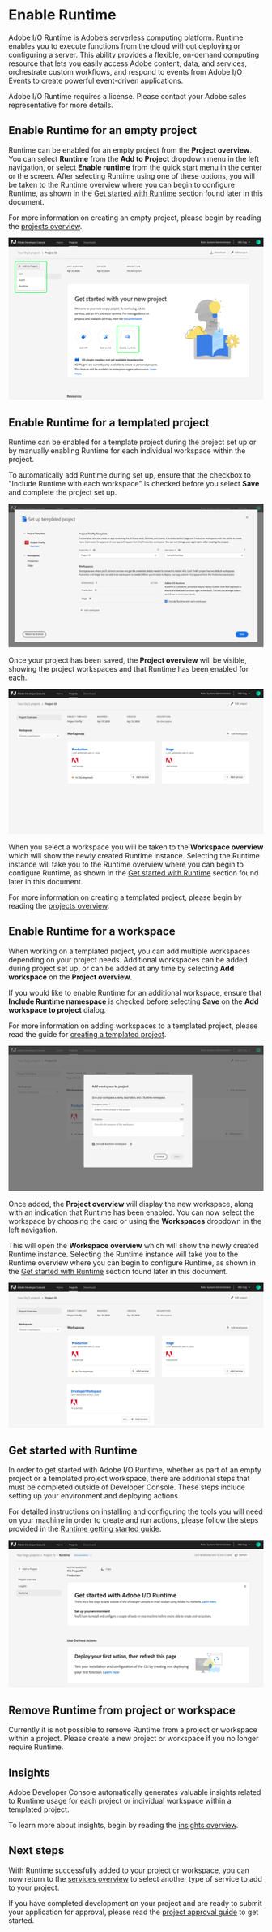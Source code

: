 # Enable Runtime

Adobe I/O Runtime is Adobe’s serverless computing platform. Runtime enables you to execute functions from the cloud without deploying or configuring a server. This ability provides a flexible, on-demand computing resource that lets you easily access Adobe content, data, and services, orchestrate custom workflows, and respond to events from Adobe I/O Events to create powerful event-driven applications.

<InlineAlert slots="text"/>

Adobe I/O Runtime requires a license. Please contact your Adobe sales representative for more details.

## Enable Runtime for an empty project

Runtime can be enabled for an empty project from the **Project overview**. You can select **Runtime** from the **Add to Project** dropdown menu in the left navigation, or select **Enable runtime** from the quick start menu in the center or the screen. After selecting Runtime using one of these options, you will be taken to the Runtime overview where you can begin to configure Runtime, as shown in the [Get started with Runtime](#get-started-with-runtime) section found later in this document.

For more information on creating an empty project, please begin by reading the [projects overview](../projects/index.md).

![alt text](../../images/runtime-empty-project.png)

## Enable Runtime for a templated project

Runtime can be enabled for a template project during the project set up or by manually enabling Runtime for each individual workspace within the project. 

To automatically add Runtime during set up, ensure that the checkbox to "Include Runtime with each workspace" is checked before you select **Save** and complete the project set up.

![alt text](../../images/set-up-templated-project.png)

Once your project has been saved, the **Project overview** will be visible, showing the project workspaces and that Runtime has been enabled for each. 

![alt text](../../images/runtime-workspaces.png)

When you select a workspace you will be taken to the **Workspace overview** which will show the newly created Runtime instance. Selecting the Runtime instance will take you to the Runtime overview where you can begin to configure Runtime, as shown in the [Get started with Runtime](#get-started-with-runtime) section found later in this document.

For more information on creating a templated project, please begin by reading the [projects overview](../projects/index.md).

## Enable Runtime for a workspace

When working on a templated project, you can add multiple workspaces depending on your project needs. Additional workspaces can be added during project set up, or can be added at any time by selecting **Add workspace** on the **Project overview**.

If you would like to enable Runtime for an additional workspace, ensure that **Include Runtime namespace** is checked before selecting **Save** on the **Add workspace to project** dialog.

For more information on adding workspaces to a templated project, please read the guide for [creating a templated project](../projects/projects-template.md).

![alt text](../../images/runtime-add-workspace.png)

Once added, the **Project overview** will display the new workspace, along with an indication that Runtime has been enabled. You can now select the workspace by choosing the card or using the **Workspaces** dropdown in the left navigation. 

This will open the **Workspace overview** which will show the newly created Runtime instance. Selecting the Runtime instance will take you to the Runtime overview where you can begin to configure Runtime, as shown in the [Get started with Runtime](#get-started-with-runtime) section found later in this document.

![alt text](../../images/runtime-new-workspace.png)

## Get started with Runtime

In order to get started with Adobe I/O Runtime, whether as part of an empty project or a templated project workspace, there are additional steps that must be completed outside of Developer Console. These steps include setting up your environment and deploying actions.

For detailed instructions on installing and configuring the tools you will need on your machine in order to create and run actions, please follow the steps provided in the [Runtime getting started guide](https://www.adobe.com/go/devs_Runtime_get_started).

![alt text](../../images/runtime-get-started.png)

## Remove Runtime from project or workspace

Currently it is not possible to remove Runtime from a project or workspace within a project. Please create a new project or workspace if you no longer require Runtime.

## Insights

Adobe Developer Console automatically generates valuable insights related to Runtime usage for each project or individual workspace within a templated project.

To learn more about insights, begin by reading the [insights overview](../insights.md).

## Next steps

With Runtime successfully added to your project or workspace, you can now return to the [services overview](../services/index.md) to select another type of service to add to your project.

If you have completed development on your project and are ready to submit your application for approval, please read the [project approval guide](../projects/approval.md) to get started.